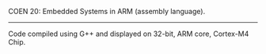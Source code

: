 COEN 20: Embedded Systems in ARM (assembly language).
_________________
Code compiled using G++ and displayed on 32-bit, ARM core, Cortex-M4 Chip.

